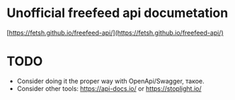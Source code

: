 # Unofficial freefeed api documetation

[https://fetsh.github.io/freefeed-api/](https://fetsh.github.io/freefeed-api/)

# TODO

- Consider doing it the proper way with OpenApi/Swagger, такое.
- Consider other tools: https://api-docs.io/ or https://stoplight.io/
